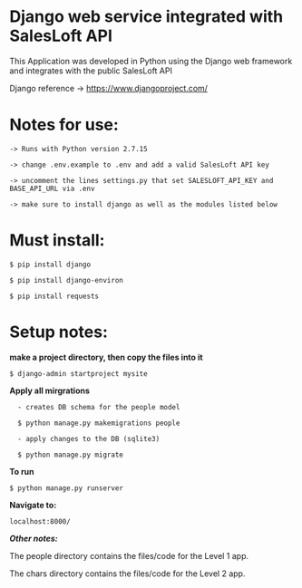 # Django web service integrated with SalesLoft API #

This Application was developed in Python using the Django web framework and integrates with the public SalesLoft API

Django reference -> https://www.djangoproject.com/

# Notes for use: #
```
-> Runs with Python version 2.7.15

-> change .env.example to .env and add a valid SalesLoft API key

-> uncomment the lines settings.py that set SALESLOFT_API_KEY and BASE_API_URL via .env

-> make sure to install django as well as the modules listed below
```
# Must install: #
```
$ pip install django

$ pip install django-environ

$ pip install requests
```
# Setup notes: #

**make a project directory, then copy the files into it**
```
$ django-admin startproject mysite
```
**Apply all mirgrations** 
```
  - creates DB schema for the people model
    
  $ python manage.py makemigrations people 
  
  - apply changes to the DB (sqlite3)
  
  $ python manage.py migrate
```  
**To run** 
```
$ python manage.py runserver
```
**Navigate to:**
```
localhost:8000/
```
***Other notes:*** 

The people directory contains the files/code for the Level 1 app.

The chars directory contains the files/code for the Level 2 app.
